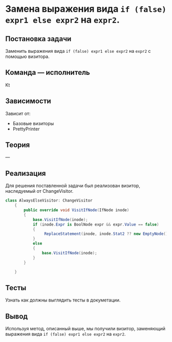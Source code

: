 # Замена выражения вида `if (false) expr1 else expr2` на `expr2`.

## Постановка задачи
Заменить выражения вида `if (false) expr1 else expr2` на `expr2` с помощью визитора.

## Команда — исполнитель
Kt

## Зависимости
Зависит от:
- Базовые визиторы
- PrettyPrinter

## Теория
&mdash;

## Реализация
Для решения поставленной задачи был реализован визитор, наследуемый от ChangeVisitor.

```csharp
class AlwaysElseVisitor: ChangeVisitor
    {
        public override void VisitIfNode(IfNode inode)
        {
            base.VisitIfNode(inode);
            if (inode.Expr is BoolNode expr && expr.Value == false)
            {
                 ReplaceStatement(inode, inode.Stat2 ?? new EmptyNode());
            }
            else
            {
                base.VisitIfNode(inode);
            }
        }

    }
```

## Тесты
Узнать как должны выглядить тесты в докуметации.

## Вывод
Используя метод, описанный выше, мы получили визитор, заменяющий выражения вида `if (false) expr1 else expr2` на `expr2`.
